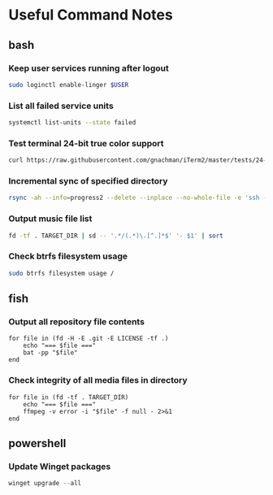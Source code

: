 # Useful Command Notes

## bash

### Keep user services running after logout

```bash
sudo loginctl enable-linger $USER
```

### List all failed service units

```bash
systemctl list-units --state failed
```

### Test terminal 24-bit true color support

```bash
curl https://raw.githubusercontent.com/gnachman/iTerm2/master/tests/24-bit-color.sh | bash
```

### Incremental sync of specified directory

```bash
rsync -ah --info=progress2 --delete --inplace --no-whole-file -e 'ssh -p PORT' SRC REMOTE:/DEST
```

### Output music file list

```bash
fd -tf . TARGET_DIR | sd -- '.*/(.*)\.[^.]*$' '- $1' | sort
```

### Check btrfs filesystem usage

```bash
sudo btrfs filesystem usage /
```

## fish

### Output all repository file contents

```fish
for file in (fd -H -E .git -E LICENSE -tf .)
    echo "=== $file ==="
    bat -pp "$file"
end
```

### Check integrity of all media files in directory

```fish
for file in (fd -tf . TARGET_DIR)
    echo "=== $file ==="
    ffmpeg -v error -i "$file" -f null - 2>&1
end
```

## powershell

### Update Winget packages

```powershell
winget upgrade --all
```
